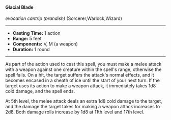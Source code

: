#### Glacial Blade
*evocation cantrip* *(brandish)* (Sorcerer,Warlock,Wizard)
___
- **Casting Time:** 1 action
- **Range:** 5 feet
- **Components:** V, M (a weapon)
- **Duration:** 1 round
---
As part of the action used to cast this spell, you must make a melee attack with a weapon against one creature within the spell's range, otherwise the spell fails. On a hit, the target suffers the attack's normal effects, and it becomes encased in a sheath of ice until the start of your next turn. If the target uses its action to make a weapon attack, it immediately takes 1d8 cold damage, and the spell ends.

At 5th level, the melee attack deals an extra 1d8 cold damage to the target, and the damage the target takes for making a weapon attack increases to 2d8. Both damage rolls increase by 1d8 at 11th level and 17th level.
